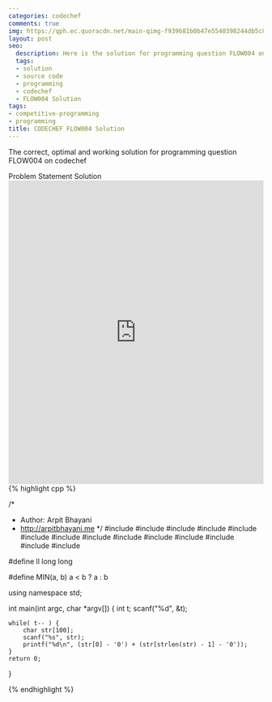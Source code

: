 ```yaml
---
categories: codechef
comments: true
img: https://qph.ec.quoracdn.net/main-qimg-f939681b0b47e5540398244db5c8966f?convert_to_webp=true
layout: post
seo:
  description: Here is the solution for programming question FLOW004 on codechef
  tags:
  - solution
  - source code
  - programming
  - codechef
  - FLOW004 Solution
tags:
- competitive-programming
- programming
title: CODECHEF FLOW004 Solution
---
```

The correct, optimal and working solution for programming question FLOW004 on codechef

<div class="ui secondary pointing large menu">
  <a class="grey item" data-tab="problem-statement">
    Problem Statement
  </a>
  <a class="active item grey" data-tab="solution">
    Solution
  </a>
</div>
<div class="ui bottom attached tab" data-tab="problem-statement">
    <iframe src="https://www.codechef.com/problems/FLOW004" width="100%" height="600px" style="overflow: scroll; border: none;"></iframe>
</div>
<div class="ui bottom attached active tab" data-tab="solution">
{% highlight cpp %}

/*
 *  Author: Arpit Bhayani
 *  http://arpitbhayani.me
 */
#include <cmath>
#include <cstdio>
#include <cstdlib>
#include <climits>
#include <deque>
#include <iostream>
#include <list>
#include <limits>
#include <map>
#include <queue>
#include <set>
#include <stack>
#include <vector>
#include <cstring>

#define ll long long

#define MIN(a, b) a < b ? a : b

using namespace std;

int main(int argc, char *argv[]) {
    int t;
    scanf("%d", &t);

    while( t-- ) {
        char str[100];
        scanf("%s", str);
        printf("%d\n", (str[0] - '0') + (str[strlen(str) - 1] - '0'));
    }
    return 0;
}


{% endhighlight %}
</div>

